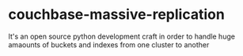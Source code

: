 # couchbase-massive-replication
It's an open source python development craft in order to handle huge amaounts of buckets and indexes from one cluster to another
